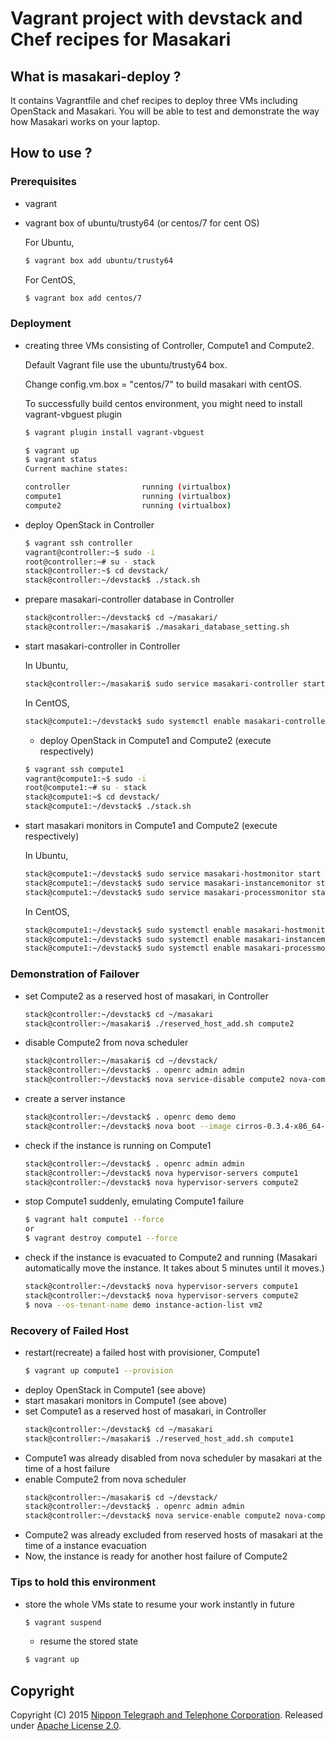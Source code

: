 # Vagrant project with devstack and Chef recipes for Masakari

## What is masakari-deploy ?
It contains Vagrantfile and chef recipes to deploy three VMs including OpenStack and Masakari. You will be able to test and demonstrate the way how Masakari works on your laptop.

## How to use ?

### Prerequisites
* vagrant
* vagrant box of ubuntu/trusty64 (or centos/7 for cent OS)

  For Ubuntu,
  ```sh
  $ vagrant box add ubuntu/trusty64
  ```
  For CentOS,
  ```sh
  $ vagrant box add centos/7
  ```
### Deployment
* creating three VMs consisting of Controller, Compute1 and Compute2.

   Default Vagrant file use the ubuntu/trusty64 box.

   Change config.vm.box = "centos/7" to build masakari with centOS.

   To successfully build centos environment,
   you might need to install vagrant-vbguest plugin

   ```sh
   $ vagrant plugin install vagrant-vbguest
   ```

   ```sh
   $ vagrant up
   $ vagrant status
   Current machine states:

   controller                running (virtualbox)
   compute1                  running (virtualbox)
   compute2                  running (virtualbox)
   ```
* deploy OpenStack in Controller
  ```sh
  $ vagrant ssh controller
  vagrant@controller:~$ sudo -i
  root@controller:~# su - stack
  stack@controller:~$ cd devstack/
  stack@controller:~/devstack$ ./stack.sh
  ```
* prepare masakari-controller database in Controller
  ```sh
  stack@controller:~/devstack$ cd ~/masakari/
  stack@controller:~/masakari$ ./masakari_database_setting.sh
  ```
* start masakari-controller in Controller

  In Ubuntu,
  ```sh
  stack@controller:~/masakari$ sudo service masakari-controller start
  ```
  In CentOS,
  ```sh
  stack@compute1:~/devstack$ sudo systemctl enable masakari-controller.service
  ```
  * deploy OpenStack in Compute1 and Compute2 (execute respectively)
  ```sh
  $ vagrant ssh compute1
  vagrant@compute1:~$ sudo -i
  root@compute1:~# su - stack
  stack@compute1:~$ cd devstack/
  stack@compute1:~/devstack$ ./stack.sh
  ```
* start masakari monitors in Compute1 and Compute2 (execute respectively)

  In Ubuntu,

  ```sh
  stack@compute1:~/devstack$ sudo service masakari-hostmonitor start
  stack@compute1:~/devstack$ sudo service masakari-instancemonitor start
  stack@compute1:~/devstack$ sudo service masakari-processmonitor start
  ```
  In CentOS,
  ```sh
  stack@compute1:~/devstack$ sudo systemctl enable masakari-hostmonitor.service
  stack@compute1:~/devstack$ sudo systemctl enable masakari-instancemonitor.service
  stack@compute1:~/devstack$ sudo systemctl enable masakari-processmonitor.service
  ```
### Demonstration of Failover
* set Compute2 as a reserved host of masakari, in Controller
  ```sh
  stack@controller:~/devstack$ cd ~/masakari
  stack@controller:~/masakari$ ./reserved_host_add.sh compute2
  ```
* disable Compute2 from nova scheduler
  ```sh
  stack@controller:~/masakari$ cd ~/devstack/
  stack@controller:~/devstack$ . openrc admin admin
  stack@controller:~/devstack$ nova service-disable compute2 nova-compute
  ```
* create a server instance
  ```sh
  stack@controller:~/devstack$ . openrc demo demo
  stack@controller:~/devstack$ nova boot --image cirros-0.3.4-x86_64-uec --flavor m1.nano vm1
  ```
* check if the instance is running on Compute1
  ```sh
  stack@controller:~/devstack$ . openrc admin admin
  stack@controller:~/devstack$ nova hypervisor-servers compute1
  stack@controller:~/devstack$ nova hypervisor-servers compute2
  ```
* stop Compute1 suddenly, emulating Compute1 failure
  ```sh
  $ vagrant halt compute1 --force
  or
  $ vagrant destroy compute1 --force
  ```
* check if the instance is evacuated to Compute2 and running (Masakari automatically move the instance. It takes about 5 minutes until it moves.)
  ```sh
  stack@controller:~/devstack$ nova hypervisor-servers compute1
  stack@controller:~/devstack$ nova hypervisor-servers compute2
  $ nova --os-tenant-name demo instance-action-list vm2
  ```

### Recovery of Failed Host

* restart(recreate) a failed host with provisioner, Compute1
  ```sh
  $ vagrant up compute1 --provision
  ```
* deploy OpenStack in Compute1 (see above)
* start masakari monitors in Compute1 (see above)
* set Compute1 as a reserved host of masakari, in Controller
  ```sh
  stack@controller:~/devstack$ cd ~/masakari
  stack@controller:~/masakari$ ./reserved_host_add.sh compute1
  ```
* Compute1 was already disabled from nova scheduler by masakari at the time of a host failure
* enable Compute2 from nova scheduler
  ```sh
  stack@controller:~/masakari$ cd ~/devstack/
  stack@controller:~/devstack$ . openrc admin admin
  stack@controller:~/devstack$ nova service-enable compute2 nova-compute
  ```
* Compute2 was already excluded from reserved hosts of masakari at the time of a instance evacuation
* Now, the instance is ready for another host failure of Compute2

### Tips to hold this environment

* store the whole VMs state to resume your work instantly in future
  ```sh
  $ vagrant suspend
  ```
  * resume the stored state
  ```sh
  $ vagrant up
  ````

## Copyright
Copyright (C) 2015 [Nippon Telegraph and Telephone Corporation](http://www.ntt.co.jp/index_e.html).
Released under [Apache License 2.0](LICENSE).
